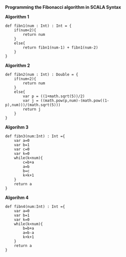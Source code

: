 **Programming the Fibonacci algorithm in SCALA Syntax**

**Algorithm 1**

    def fibn1(num : Int) : Int = {
        if(num<2){
            return num
        }
        else{
            return fibn1(num-1) + fibn1(num-2)
        }
    }

**Algorithm 2**

    def fibn2(num : Int) : Double = {
        if(num<2){
            return num
        }
        else{
            var p = ((1+math.sqrt(5))/2)
            var j = ((math.pow(p,num)-(math.pow((1-p),num)))/(math.sqrt(5)))
            return j
        }
    }

**Algorihm 3**

    def fibn3(num:Int) : Int ={
        var a=0
        var b=1
        var c=0
        var k=0
        while(k<num){
            c=b+a
            a=b
            b=c
            k+k+1
        }
        return a
    }

**Algorihm 4**

    def fibn4(num:Int) : Int ={
        var a=0
        var b=1
        var k=0
        while(k<num){
            b=b+a
            a=b-a
            k+k+1
        }
        return a
    }